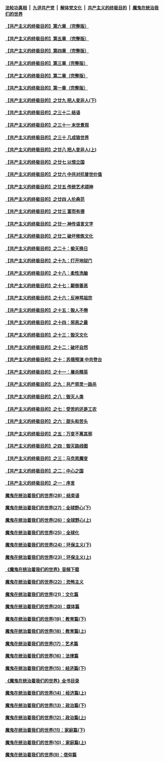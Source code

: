 ####  [法轮功真相](../../../../basic/blob/master/README.md?t=04231431) &nbsp;|&nbsp; [九评共产党](../../../../9ping.md/blob/master/README.md?t=04231431) &nbsp;|&nbsp; [解体党文化](../../../../jtdwh.md/blob/master/README.md?t=04231431)  &nbsp;|&nbsp; [共产主义的终极目的](../../../../gczydzjmd.md/blob/master/README.md?t=04231431) &nbsp;|&nbsp; [魔鬼在统治我们的世界](../../../../mgztzwmdsj.md/blob/master/README.md?t=04231431) 

#### [【共产主义的终极目的】第六章 （完整版）](../pages/nsc422/n11428913.md?t=04231431) 

#### [【共产主义的终极目的】第五章 （完整版）](../pages/nsc422/n11428912.md?t=04231431) 

#### [【共产主义的终极目的】第四章 （完整版）](../pages/nsc422/n11428907.md?t=04231431) 

#### [【共产主义的终极目的】第三章（完整版）](../pages/nsc422/n11428848.md?t=04231431) 

#### [【共产主义的终极目的】第二章（完整版）](../pages/nsc422/n11428831.md?t=04231431) 

#### [【共产主义的终极目的】第一章（完整版）](../pages/nsc422/n11417651.md?t=04231431) 

#### [【共产主义的终极目的】之廿九 把人变非人(下)](../pages/nsc422/n11344140.md?t=04231431) 

#### [【共产主义的终极目的】之三十二 结语](../pages/nsc422/n11360535.md?t=04231431) 

#### [【共产主义的终极目的】之三十一 末世景观](../pages/nsc422/n11351129.md?t=04231431) 

#### [【共产主义的终极目的】之三十 几成狼世界](../pages/nsc422/n11348280.md?t=04231431) 

#### [【共产主义的终极目的】之廿八 把人变非人(上)](../pages/nsc422/n11340492.md?t=04231431) 

#### [【共产主义的终极目的】之廿七 以恨立国](../pages/nsc422/n11336944.md?t=04231431) 

#### [【共产主义的终极目的】之廿六 中共对抗普世价值](../pages/nsc422/n11324785.md?t=04231431) 

#### [【共产主义的终极目的】之廿五 传统艺术颂神](../pages/nsc422/n11296396.md?t=04231431) 

#### [【共产主义的终极目的】之廿四 人伦典范](../pages/nsc422/n11296397.md?t=04231431) 

#### [【共产主义的终极目的】之廿三 富而有德](../pages/nsc422/n11283598.md?t=04231431) 

#### [【共产主义的终极目的】之廿一 神传语言文字](../pages/nsc422/n11263265.md?t=04231431) 

#### [【共产主义的终极目的】之廿二 破坏修炼文化](../pages/nsc422/n11245728.md?t=04231431) 

#### [【共产主义的终极目的】之二十：偷天换日](../pages/nsc422/n11238846.md?t=04231431) 

#### [【共产主义的终极目的】之十九：打开地狱门](../pages/nsc422/n11206376.md?t=04231431) 

#### [【共产主义的终极目的】之十八：柔性洗脑](../pages/nsc422/n11199994.md?t=04231431) 

#### [【共产主义的终极目的】之十七：颠倒善恶](../pages/nsc422/n11179782.md?t=04231431) 

#### [【共产主义的终极目的】之十六：反神骂祖宗](../pages/nsc422/n11166798.md?t=04231431) 

#### [【共产主义的终极目的】之十五：毁人不倦](../pages/nsc422/n11166792.md?t=04231431) 

#### [【共产主义的终极目的】之十四：邪恶之最](../pages/nsc422/n11150249.md?t=04231431) 

#### [【共产主义的终极目的】之十三：毁灭文化](../pages/nsc422/n11135227.md?t=04231431) 

#### [【共产主义的终极目的】之十二：破坏自然](../pages/nsc422/n11135214.md?t=04231431) 

#### [【共产主义的终极目的】之十：苏俄预演 中共登台](../pages/nsc422/n11118424.md?t=04231431) 

#### [【共产主义的终极目的】之十一：屠杀精英](../pages/nsc422/n11118442.md?t=04231431) 

#### [【共产主义的终极目的】之九：共产邪灵一路杀](../pages/nsc422/n11114139.md?t=04231431) 

#### [【共产主义的终极目的】之八：毁灭人类](../pages/nsc422/n11108503.md?t=04231431) 

#### [【共产主义的终极目的】之七：受苦的还是工农](../pages/nsc422/n11101809.md?t=04231431) 

#### [【共产主义的终极目的】之六：甜头和苦头](../pages/nsc422/n11096971.md?t=04231431) 

#### [【共产主义的终极目的】之五：万变不离其邪](../pages/nsc422/n11091285.md?t=04231431) 

#### [【共产主义的终极目的】之四：毁灭路线图](../pages/nsc422/n11086284.md?t=04231431) 

#### [【共产主义的终极目的】之三：马克思魔变](../pages/nsc422/n11061941.md?t=04231431) 

#### [【共产主义的终极目的】之二：中心之国](../pages/nsc422/n11047728.md?t=04231431) 

#### [【共产主义的终极目的】之一：序言](../pages/nsc422/n11086077.md?t=04231431) 

#### [魔鬼在统治着我们的世界(28)：结束语](../pages/nsc422/n10936246.md?t=04231431) 

#### [魔鬼在统治着我们的世界(27)：全球野心(下)](../pages/nsc422/n10928319.md?t=04231431) 

#### [魔鬼在统治着我们的世界(26)：全球野心(上)](../pages/nsc422/n10900318.md?t=04231431) 

#### [魔鬼在统治着我们的世界(25)：全球化](../pages/nsc422/n10788205.md?t=04231431) 

#### [魔鬼在统治着我们的世界(24)：环保主义(下)](../pages/nsc422/n10695307.md?t=04231431) 

#### [魔鬼在统治着我们的世界(23)：环保主义(上)](../pages/nsc422/n10688613.md?t=04231431) 

#### [《魔鬼在统治着我们的世界》音频下载](../pages/nsc422/n10635553.md?t=04231431) 

#### [魔鬼在统治着我们的世界(22)：恐怖主义](../pages/nsc422/n10614727.md?t=04231431) 

#### [魔鬼在统治着我们的世界(21)：文化篇](../pages/nsc422/n10597706.md?t=04231431) 

#### [魔鬼在统治着我们的世界(20)：媒体篇](../pages/nsc422/n10586579.md?t=04231431) 

#### [魔鬼在统治着我们的世界(19)：教育篇(下)](../pages/nsc422/n10564808.md?t=04231431) 

#### [魔鬼在统治着我们的世界(18)：教育篇(上)](../pages/nsc422/n10526970.md?t=04231431) 

#### [魔鬼在统治着我们的世界(17)：艺术篇](../pages/nsc422/n10499093.md?t=04231431) 

#### [魔鬼在统治着我们的世界(16)：法律篇](../pages/nsc422/n10485969.md?t=04231431) 

#### [魔鬼在统治着我们的世界(15)：经济篇(下)](../pages/nsc422/n10469975.md?t=04231431) 

#### [《魔鬼在统治着我们的世界》全书目录](../pages/nsc422/n10464261.md?t=04231431) 

#### [魔鬼在统治着我们的世界(14)：经济篇(上)](../pages/nsc422/n10457370.md?t=04231431) 

#### [魔鬼在统治着我们的世界(13)：政治篇(下)](../pages/nsc422/n10448270.md?t=04231431) 

#### [魔鬼在统治着我们的世界(12)：政治篇(上)](../pages/nsc422/n10444576.md?t=04231431) 

#### [魔鬼在统治着我们的世界(11)：家庭篇(下)](../pages/nsc422/n10440961.md?t=04231431) 

#### [魔鬼在统治着我们的世界(10)：家庭篇(上)](../pages/nsc422/n10435448.md?t=04231431) 

#### [魔鬼在统治着我们的世界(9)：信仰篇](../pages/nsc422/n10432159.md?t=04231431) 

